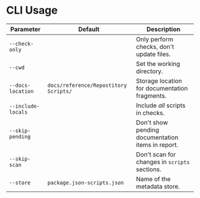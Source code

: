# CLI Usage

| Parameter          | Default                               | Description                                       |
| ------------------ | ------------------------------------- | ------------------------------------------------- |
| `--check-only`     |                                       | Only perform checks, don't update files.          |
| `--cwd`            |                                       | Set the working directory.                        |
| `--docs-location`  | `docs/reference/Repostitory Scripts/` | Storage location for documentation fragments.     |
| `--include-locals` |                                       | Include _all_ scripts in checks.                  |
| `--skip-pending`   |                                       | Don't show pending documentation items in report. |
| `--skip-scan`      |                                       | Don't scan for changes in `scripts` sections.     |
| `--store`          | `package.json-scripts.json`           | Name of the metadata store.                       |
